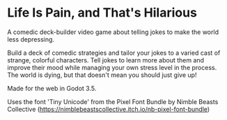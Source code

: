 # Life Is Pain, and That's Hilarious
A comedic deck-builder video game about telling jokes to make the world less depressing.

Build a deck of comedic strategies and tailor your jokes to a varied cast of strange, colorful characters. Tell jokes to learn more about them and improve their mood while managing your own stress level in the process. The world is dying, but that doesn't mean you should just give up!

Made for the web in Godot 3.5.

Uses the font 'Tiny Unicode' from the Pixel Font Bundle by Nimble Beasts Collective (https://nimblebeastscollective.itch.io/nb-pixel-font-bundle)
